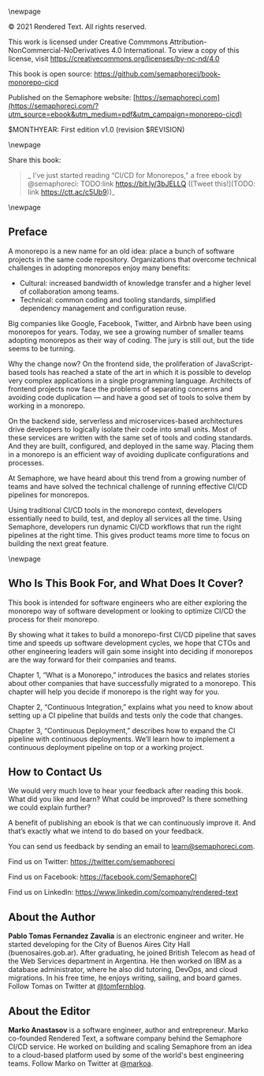 \newpage

© 2021 Rendered Text. All rights reserved.

This work is licensed under Creative Commmons
Attribution-NonCommercial-NoDerivatives 4.0 International.
To view a copy of this license, visit
<https://creativecommons.org/licenses/by-nc-nd/4.0>

This book is open source:
<https://github.com/semaphoreci/book-monorepo-cicd>

Published on the Semaphore website:
[https://semaphoreci.com](https://semaphoreci.com/?utm_source=ebook&utm_medium=pdf&utm_campaign=monorepo-cicd)

$MONTHYEAR: First edition v1.0 (revision $REVISION)

\newpage

Share this book:

> _ I’ve just started reading “CI/CD for Monorepos,” a free ebook by @semaphoreci: TODO:link https://bit.ly/3bJELLQ ([Tweet this!](TODO: link https://ctt.ac/c5Ub9))_

\newpage

## Preface

A monorepo is a new name for an old idea: place a bunch of software projects in the same code repository. Organizations that overcome technical challenges in adopting monorepos enjoy many benefits:

- Cultural: increased bandwidth of knowledge transfer and a higher level of collaboration among teams.
- Technical: common coding and tooling standards, simplified dependency management and configuration reuse.

Big companies like Google, Facebook, Twitter, and Airbnb have been using monorepos for years. Today, we see a growing number of smaller teams adopting monorepos as their way of coding. The jury is still out, but the tide seems to be turning.

Why the change now? On the frontend side, the proliferation of JavaScript-based tools has reached a state of the art in which it is possible to develop very complex applications in a single programming language. Architects of frontend projects now face the problems of separating concerns and avoiding code duplication — and have a good set of tools to solve them by working in a monorepo.

On the backend side, serverless and microservices-based architectures drive developers to logically isolate their code into small units. Most of these services are written with the same set of tools and coding standards. And they are built, configured, and deployed in the same way. Placing them in a monorepo is an efficient way of avoiding duplicate configurations and processes.

At Semaphore, we have heard about this trend from a growing number of teams and have solved the technical challenge of running effective CI/CD pipelines for monorepos.

Using traditional CI/CD tools in the monorepo context, developers essentially need to build, test, and deploy all services all the time. Using Semaphore, developers run dynamic CI/CD workflows that run the right pipelines at the right time. This gives product teams more time to focus on building the next great feature.

\newpage

## Who Is This Book For, and What Does It Cover?

This book is intended for software engineers who are either exploring the monorepo way of software development or looking to optimize CI/CD the process for their monorepo.

By showing what it takes to build a monorepo-first CI/CD pipeline that saves time and speeds up software development cycles, we hope that CTOs and other engineering leaders will gain some insight into deciding if monorepos are the way forward for their companies and teams.

Chapter 1, “What is a Monorepo,” introduces the basics and relates stories about other companies that have successfully migrated to a monorepo. This chapter will help you decide if monorepo is the right way for you.

Chapter 2, “Continuous Integration,” explains what you need to know about setting up a CI pipeline that builds and tests only the code that changes.

Chapter 3, “Continuous Deployment,” describes how to expand the CI pipeline with continuous deployments. We’ll learn how to implement a continuous deployment pipeline on top or a working project.

## How to Contact Us

We would very much love to hear your feedback after reading this book. What did you like and learn? What could be improved? Is there something we could explain further?

A benefit of publishing an ebook is that we can continuously improve it. And that’s exactly what we intend to do based on your feedback.

You can send us feedback by sending an email to <learn@semaphoreci.com>.

Find us on Twitter: <https://twitter.com/semaphoreci>

Find us on Facebook: <https://facebook.com/SemaphoreCI>

Find us on LinkedIn: <https://www.linkedin.com/company/rendered-text>

## About the Author

**Pablo Tomas Fernandez Zavalia** is an electronic engineer and writer. He started developing for the City of Buenos Aires City Hall (buenosaires.gob.ar). After graduating, he joined British Telecom as head of the Web Services department in Argentina. He then worked on IBM as a database administrator, where he also did tutoring, DevOps, and cloud migrations. In his free time, he enjoys writing, sailing, and board games. Follow Tomas on Twitter at [\@tomfernblog](https://twitter.com/tomfernblog).

## About the Editor

**Marko Anastasov** is a software engineer, author and entrepreneur. Marko co-founded Rendered Text, a software company behind the Semaphore CI/CD service. He worked on building and scaling Semaphore from an idea to a cloud-based platform used by some of the world's best engineering teams. Follow Marko on Twitter at [\@markoa](https://twitter.com/markoa).

